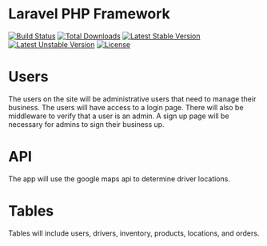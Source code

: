 # Laravel PHP Framework

[![Build Status](https://travis-ci.org/laravel/framework.svg)](https://travis-ci.org/laravel/framework)
[![Total Downloads](https://poser.pugx.org/laravel/framework/d/total.svg)](https://packagist.org/packages/laravel/framework)
[![Latest Stable Version](https://poser.pugx.org/laravel/framework/v/stable.svg)](https://packagist.org/packages/laravel/framework)
[![Latest Unstable Version](https://poser.pugx.org/laravel/framework/v/unstable.svg)](https://packagist.org/packages/laravel/framework)
[![License](https://poser.pugx.org/laravel/framework/license.svg)](https://packagist.org/packages/laravel/framework)

# Users
The users on the site will be administrative users that need to manage their business. The users will have access to a login page. There will also be middleware to verify that a user is an admin. A sign up page will be necessary for admins to sign their business up.

# API
The app will use the google maps api to determine driver locations.

# Tables
Tables will include users, drivers, inventory, products, locations, and orders.